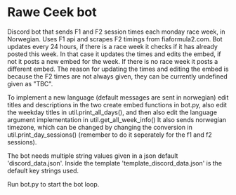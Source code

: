 # Rawe Ceek bot
 Discord bot that sends F1 and F2 session times each monday race week, in Norwegian. 
 Uses F1 api and scrapes F2 timings from fiaformula2.com.
 Bot updates every 24 hours, if there is a race week it checks if it has already posted this week. In that case it updates the times and edits the embed, if not it posts a new embed for the week. If there is no race week it posts a different embed. The reason for updating the times and editing the embed is because the F2 times are not always given, they can be currently undefined given as "TBC".
 
 To implement a new language (default messages are sent in norwegian) edit titles and descriptions in the two create embed functions in bot.py, also edit the weekday titles in util.print_all_days(), and then also edit the language argument implementation in util.get_all_week_info() 
 It also sends norwegian timezone, which can be changed by changing the conversion in util.print_day_sessions() (remember to do it seperately for the f1 and f2 sessions).
 
The bot needs multiple string values given in a json default 'discord_data.json'. Inside the template 'template_discord_data.json' is the default key strings used.
 
Run bot.py to start the bot loop.
 

